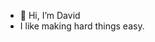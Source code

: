 - 👋 Hi, I’m David
- I like making hard things easy.
<!---
Dmourn/Dmourn is a ✨ special ✨ repository because its `README.md` (this file) appears on your GitHub profile.
You can click the Preview link to take a look at your changes.
--->
